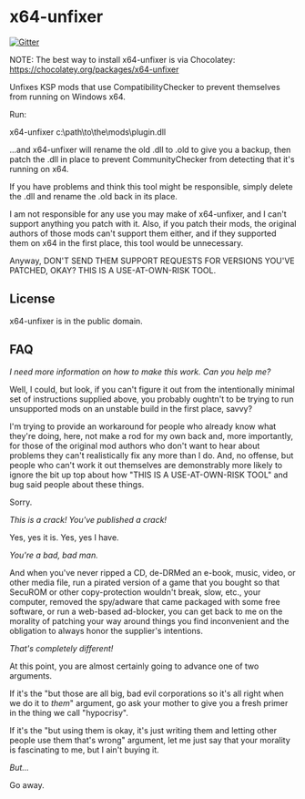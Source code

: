 x64-unfixer
===========

[![Gitter](https://badges.gitter.im/Join%20Chat.svg)](https://gitter.im/cerebrate/x64-unfixer?utm_source=badge&utm_medium=badge&utm_campaign=pr-badge&utm_content=badge)

NOTE: The best way to install x64-unfixer is via Chocolatey: https://chocolatey.org/packages/x64-unfixer

Unfixes KSP mods that use CompatibilityChecker to prevent themselves from running on Windows x64.

Run:

x64-unfixer c:\path\to\the\mods\plugin.dll

...and x64-unfixer will rename the old .dll to .old to give you a backup, then patch the .dll in place to prevent
CommunityChecker from detecting that it's running on x64.

If you have problems and think this tool might be responsible, simply delete the .dll and rename the .old back in its
place.

I am not responsible for any use you may make of x64-unfixer, and I can't support anything you patch with it. Also,
if you patch their mods, the original authors of those mods can't support them either, and if they supported them
on x64 in the first place, this tool would be unnecessary.

Anyway, DON'T SEND THEM SUPPORT REQUESTS FOR VERSIONS YOU'VE PATCHED, OKAY? THIS IS A USE-AT-OWN-RISK TOOL.

License
-------

x64-unfixer is in the public domain.

FAQ
---

*I need more information on how to make this work. Can you help me?*

Well, I could, but look, if you can't figure it out from the intentionally minimal set of instructions supplied above, you probably oughtn't to be trying to run unsupported mods on an unstable build in the first place, savvy?

I'm trying to provide an workaround for people who already know what they're doing, here, not make a rod for my own back and, more importantly, for those of the original mod authors who don't want to hear about problems they can't realistically fix any more than I do. And, no offense, but people who can't work it out themselves are demonstrably more likely to ignore the bit up top about how "THIS IS A USE-AT-OWN-RISK TOOL" and bug said people about these things.

Sorry.

*This is a crack! You've published a crack!*

Yes, yes it is. Yes, yes I have.

*You're a bad, bad man.*

And when you've never ripped a CD, de-DRMed an e-book, music, video, or other media file, run a pirated version of a game that you bought so that SecuROM or other copy-protection wouldn't break, slow, etc., your computer, removed the spy/adware that came packaged with some free software, or run a web-based ad-blocker, you can get back to me on the morality of patching your way around things you find inconvenient and the obligation to always honor the supplier's intentions.

*That's completely different!*

At this point, you are almost certainly going to advance one of two arguments.

If it's the "but those are all big, bad evil corporations so it's all right when we do it to *them*" argument, go ask your mother to give you a fresh primer in the thing we call "hypocrisy".

If it's the "but using them is okay, it's just writing them and letting other people use them that's wrong" argument, let me just say that your morality is fascinating to me, but I ain't buying it.

*But...*

Go away.
